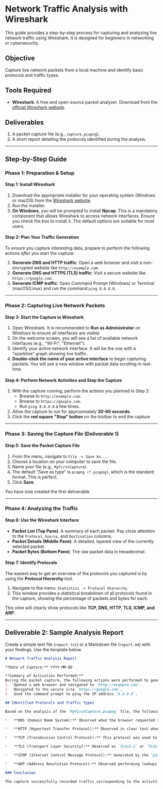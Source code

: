 # Network Traffic Analysis with Wireshark

This guide provides a step-by-step process for capturing and analyzing live network traffic using Wireshark. It is designed for beginners in networking or cybersecurity.

## Objective

Capture live network packets from a local machine and identify basic protocols and traffic types.

## Tools Required

*   **Wireshark**: A free and open-source packet analyzer. Download from the [official Wireshark website](https://www.wireshark.org/download.html).

## Deliverables

1.  A packet capture file (e.g., `capture.pcapng`).
2.  A short report detailing the protocols identified during the analysis.

---

## Step-by-Step Guide

### Phase 1: Preparation & Setup

#### **Step 1: Install Wireshark**

1.  Download the appropriate installer for your operating system (Windows or macOS) from the [Wireshark website](https://www.wireshark.org/download.html).
2.  Run the installer.
3.  **On Windows**, you will be prompted to install **Npcap**. This is a mandatory component that allows Wireshark to access network interfaces. Ensure you check the box to install it. The default options are suitable for most users.

#### **Step 2: Plan Your Traffic Generation**

To ensure you capture interesting data, prepare to perform the following actions *after* you start the capture:

1.  **Generate DNS and HTTP traffic**: Open a web browser and visit a non-encrypted website like `http://example.com`.
2.  **Generate DNS and HTTPS (TLS) traffic**: Visit a secure website like `https://google.com`.
3.  **Generate ICMP traffic**: Open Command Prompt (Windows) or Terminal (macOS/Linux) and run the command `ping 8.8.8.8`.

---

### Phase 2: Capturing Live Network Packets

#### **Step 3: Start the Capture in Wireshark**

1.  Open Wireshark. It is recommended to **Run as Administrator** on Windows to ensure all interfaces are visible.
2.  On the welcome screen, you will see a list of available network interfaces (e.g., "Wi-Fi", "Ethernet").
3.  Identify your active network interface. It will be the one with a "sparkline" graph showing live traffic.
4.  **Double-click the name of your active interface** to begin capturing packets. You will see a new window with packet data scrolling in real-time.

#### **Step 4: Perform Network Activities and Stop the Capture**

1.  With the capture running, perform the actions you planned in Step 2:
    *   Browse to `http://example.com`.
    *   Browse to `https://google.com`.
    *   Run `ping 8.8.8.8` a few times.
2.  Allow the capture to run for approximately **30-60 seconds**.
3.  Click the **red square "Stop" button** on the toolbar to end the capture.

---

### Phase 3: Saving the Capture File (Deliverable 1)

#### **Step 5: Save the Packet Capture File**

1.  From the menu, navigate to `File -> Save As...`.
2.  Choose a location on your computer to save the file.
3.  Name your file (e.g., `MyFirstCapture`).
4.  The default "Save as type" is `pcapng (*.pcapng)`, which is the standard format. This is perfect.
5.  Click **Save**.

You have now created the first deliverable.

---

### Phase 4: Analyzing the Traffic

#### **Step 6: Use the Wireshark Interface**

*   **Packet List (Top Pane)**: A summary of each packet. Pay close attention to the `Protocol`, `Source`, and `Destination` columns.
*   **Packet Details (Middle Pane)**: A detailed, layered view of the currently selected packet.
*   **Packet Bytes (Bottom Pane)**: The raw packet data in hexadecimal.

#### **Step 7: Identify Protocols**

The easiest way to get an overview of the protocols you captured is by using the **Protocol Hierarchy** tool.

1.  Navigate to the menu: `Statistics -> Protocol Hierarchy`.
2.  This window provides a statistical breakdown of all protocols found in the capture, showing the percentage of packets and bytes for each.

This view will clearly show protocols like **TCP, DNS, HTTP, TLS, ICMP, and ARP**.

---

## Deliverable 2: Sample Analysis Report

Create a simple text file (`report.txt`) or a Markdown file (`report.md`) with your findings. Use the template below.

```markdown
# Network Traffic Analysis Report

**Date of Capture:** YYYY-MM-DD

**Summary of Activities Performed:**
During the packet capture, the following actions were performed to generate network traffic:
1.  Opened a web browser and navigated to `http://example.com`.
2.  Navigated to the secure site `https://google.com`.
3.  Used the command prompt to ping the IP address `8.8.8.8`.

## Identified Protocols and Traffic Types

Based on the analysis of the `MyFirstCapture.pcapng` file, the following primary protocols were identified:

*   **DNS (Domain Name System):** Observed when the browser requested the IP addresses for `example.com` and `google.com`. This protocol is responsible for name-to-address resolution.

*   **HTTP (Hypertext Transfer Protocol):** Observed in clear text when requesting the webpage from `http://example.com`. This is the foundational protocol for the World Wide Web.

*   **TCP (Transmission Control Protocol):** This protocol was used to establish stable connections for both the HTTP and HTTPS web browsing sessions. It ensures reliable data delivery via a three-way handshake.

*   **TLS (Transport Layer Security):** Observed as `TLSv1.2` or `TLSv1.3`. This protocol encrypted the application data for the session with `https://google.com`, providing a secure and private connection (HTTPS).

*   **ICMP (Internet Control Message Protocol):** Generated by the `ping 8.8.8.8` command. Packets of this type were "Echo (ping) request" and "Echo (ping) reply," used to test network connectivity.

*   **ARP (Address Resolution Protocol):** Observed performing lookups to map local IP addresses to physical MAC addresses on the local network.

### Conclusion

The capture successfully recorded traffic corresponding to the activities performed. Basic web browsing (HTTP/HTTPS) and network diagnostics (ICMP) were clearly identified, demonstrating the roles of DNS, TCP, and TLS in modern web communications.
